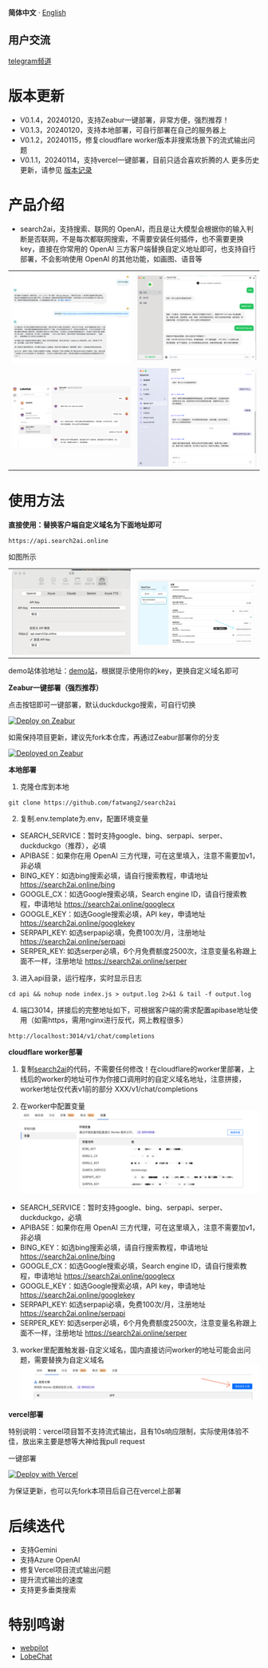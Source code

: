 
**简体中文** · [English](README-EN.md) 

## 用户交流
[telegram频道 ](https://sum4all.one/telegram)

# 版本更新
- V0.1.4，20240120，支持Zeabur一键部署，非常方便，强烈推荐！
- V0.1.3，20240120，支持本地部署，可自行部署在自己的服务器上
- V0.1.2，20240115，修复cloudflare worker版本非搜索场景下的流式输出问题
- V0.1.1，20240114，支持vercel一键部署，目前只适合喜欢折腾的人
更多历史更新，请参见 [版本记录](https://github.com/fatwang2/search2ai/releases)

# 产品介绍
- search2ai，支持搜索、联网的 OpenAI，而且是让大模型会根据你的输入判断是否联网，不是每次都联网搜索，不需要安装任何插件，也不需要更换key，直接在你常用的 OpenAI 三方客户端替换自定义地址即可，也支持自行部署，不会影响使用 OpenAI 的其他功能，如画图、语音等 

<table>
    <tr>
        <td><img src="pictures/url.png" alt="效果示例"></td>
        <td><img src="pictures/BotGem.png" alt="效果示例"></td>
    </tr>
    <tr>
        <td><img src="pictures/Lobehub.png" alt="效果示例"></td>
        <td><img src="pictures/Opencat.png" alt="效果示例"></td>
    </tr>
</table>


# 使用方法
**直接使用：替换客户端自定义域名为下面地址即可**
```
https://api.search2ai.online
```
如图所示
<table>
    <tr>
        <td><img src="pictures/Opencat2.png" alt="效果示例"></td>
        <td><img src="pictures/NextChat.png" alt="效果示例"></td>
    </tr>
</table>

demo站体验地址：[demo站](https://search2ai.online/demo)，根据提示使用你的key，更换自定义域名即可

**Zeabur一键部署（强烈推荐）**

点击按钮即可一键部署，默认duckduckgo搜索，可自行切换

[![Deploy on Zeabur](https://zeabur.com/button.svg)](https://zeabur.com/templates/A4HGYF?referralCode=fatwang2)

如需保持项目更新，建议先fork本仓库，再通过Zeabur部署你的分支

[![Deployed on Zeabur](https://zeabur.com/deployed-on-zeabur-dark.svg)](https://zeabur.com?referralCode=fatwang2&utm_source=fatwang2&utm_campaign=oss)

**本地部署**
1. 克隆仓库到本地
```
git clone https://github.com/fatwang2/search2ai
```
2. 复制.env.template为.env，配置环境变量
- SEARCH_SERVICE：暂时支持google、bing、serpapi、serper、duckduckgo（推荐），必填
- APIBASE：如果你在用 OpenAI 三方代理，可在这里填入，注意不需要加v1，非必填
- BING_KEY：如选bing搜索必填，请自行搜索教程，申请地址 https://search2ai.online/bing
- GOOGLE_CX：如选Google搜索必填，Search engine ID，请自行搜索教程，申请地址 https://search2ai.online/googlecx
- GOOGLE_KEY：如选Google搜索必填，API key，申请地址 https://search2ai.online/googlekey
- SERPAPI_KEY: 如选serpapi必填，免费100次/月，注册地址 https://search2ai.online/serpapi
- SERPER_KEY: 如选serper必填，6个月免费额度2500次，注意变量名称跟上面不一样，注册地址 https://search2ai.online/serper

3. 进入api目录，运行程序，实时显示日志
```
cd api && nohup node index.js > output.log 2>&1 & tail -f output.log
```

4. 端口3014，拼接后的完整地址如下，可根据客户端的需求配置apibase地址使用（如需https，需用nginx进行反代，网上教程很多）
```
http://localhost:3014/v1/chat/completions
```

**cloudflare worker部署**
1. 复制[search2ai](https://search2ai.online/cloudflare)的代码，不需要任何修改！在cloudflare的worker里部署，上线后的worker的地址可作为你接口调用时的自定义域名地址，注意拼接，worker地址仅代表v1前的部分 XXX/v1/chat/completions

2. 在worker中配置变量
![效果示例](pictures/worker.png)
- SEARCH_SERVICE：暂时支持google、bing、serpapi、serper、duckduckgo，必填
- APIBASE：如果你在用 OpenAI 三方代理，可在这里填入，注意不需要加v1，非必填
- BING_KEY：如选bing搜索必填，请自行搜索教程，申请地址 https://search2ai.online/bing
- GOOGLE_CX：如选Google搜索必填，Search engine ID，请自行搜索教程，申请地址 https://search2ai.online/googlecx
- GOOGLE_KEY：如选Google搜索必填，API key，申请地址 https://search2ai.online/googlekey
- SERPAPI_KEY: 如选serpapi必填，免费100次/月，注册地址 https://search2ai.online/serpapi
- SERPER_KEY: 如选serper必填，6个月免费额度2500次，注意变量名称跟上面不一样，注册地址 https://search2ai.online/serper

3. worker里配置触发器-自定义域名，国内直接访问worker的地址可能会出问题，需要替换为自定义域名
![Alt text](pictures/域名.png)

**vercel部署**

特别说明：vercel项目暂不支持流式输出，且有10s响应限制，实际使用体验不佳，放出来主要是想等大神给我pull request

一键部署

[![Deploy with Vercel](https://vercel.com/button)](https://vercel.com/new/clone?repository-url=https%3A%2F%2Fgithub.com%2Ffatwang2%2Fsearch2ai&env=SEARCH_SERVICE&envDescription=%E6%9A%82%E6%97%B6%E6%94%AF%E6%8C%81google%E3%80%81bing%E3%80%81serpapi%E3%80%81serper%E3%80%81duckduckgo%EF%BC%8C%E5%BF%85%E5%A1%AB)

为保证更新，也可以先fork本项目后自己在vercel上部署

# 后续迭代
- 支持Gemini
- 支持Azure OpenAI
- 修复Vercel项目流式输出问题
- 提升流式输出的速度
- 支持更多垂类搜索

# 特别鸣谢
- [webpilot](https://github.com/webpilot-ai/Webpilot)
- [LobeChat](https://github.com/lobehub/lobe-chat)
